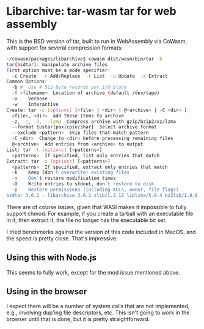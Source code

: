 # Libarchive: tar-wasm  tar for web assembly

This is the BSD version of tar, built to run in WebAssembly via CoWasm, with
support for several compression formats:

```sh
~/cowasm/packages/libarchive$ cowasm dist/wasm/bin/tar -h
tar(bsdtar): manipulate archive files
First option must be a mode specifier:
  -c Create  -r Add/Replace  -t List  -u Update  -x Extract
Common Options:
  -b #  Use # 512-byte records per I/O block
  -f <filename>  Location of archive (default /dev/tape)
  -v    Verbose
  -w    Interactive
Create: tar -c [options] [<file> | <dir> | @<archive> | -C <dir> ]
  <file>, <dir>  add these items to archive
  -z, -j, -J, --lzma  Compress archive with gzip/bzip2/xz/lzma
  --format {ustar|pax|cpio|shar}  Select archive format
  --exclude <pattern>  Skip files that match pattern
  -C <dir>  Change to <dir> before processing remaining files
  @<archive>  Add entries from <archive> to output
List: tar -t [options] [<patterns>]
  <patterns>  If specified, list only entries that match
Extract: tar -x [options] [<patterns>]
  <patterns>  If specified, extract only entries that match
  -k    Keep (don't overwrite) existing files
  -m    Don't restore modification times
  -O    Write entries to stdout, don't restore to disk
  -p    Restore permissions (including ACLs, owner, file flags)
bsdtar 3.6.1 - libarchive 3.6.1 zlib/1.2.13 liblzma/5.0.4 bz2lib/1.0.8 
```

There are of course issues, given that WASI makes it impossible to fully
support chmod.  For example, if you create a tarball with an executable file
in it, then extract it, the file no longer has the executable bit set.

I tried benchmarks against the version of this code included in MacOS, and
the speed is pretty close.  That's impressive.

## Using this with Node.js

This seems to fully work, except for the mod issue mentioned above.

## Using in the browser

I expect there will be a number of system calls that are not implemented, e.g., involving dup'ing file descriptors, etc.  This isn't going to work in the browser until that is done, but it is pretty straightforward.
